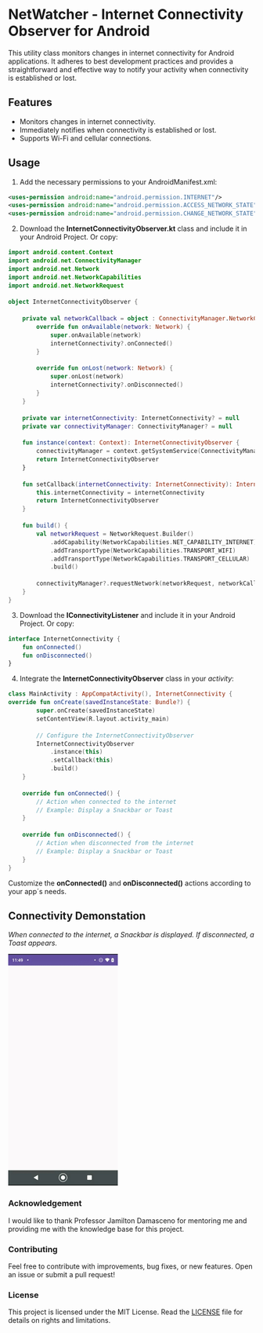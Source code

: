 # NetWatcher - Internet Connectivity Observer for Android
This utility class monitors changes in internet connectivity for Android applications.
It adheres to best development practices and provides a straightforward and effective way to notify your activity when connectivity is established or lost.

## Features

- Monitors changes in internet connectivity. 
- Immediately notifies when connectivity is established or lost.
- Supports Wi-Fi and cellular connections.

## Usage

1. Add the necessary permissions to your AndroidManifest.xml:

```xml
<uses-permission android:name="android.permission.INTERNET"/>
<uses-permission android:name="android.permission.ACCESS_NETWORK_STATE"/>
<uses-permission android:name="android.permission.CHANGE_NETWORK_STATE"/>
```

2. Download the **InternetConnectivityObserver.kt** class and include it in your Android Project. Or copy:

```kotlin
import android.content.Context
import android.net.ConnectivityManager
import android.net.Network
import android.net.NetworkCapabilities
import android.net.NetworkRequest

object InternetConnectivityObserver {

    private val networkCallback = object : ConnectivityManager.NetworkCallback() {
        override fun onAvailable(network: Network) {
            super.onAvailable(network)
            internetConnectivity?.onConnected()
        }
        
        override fun onLost(network: Network) {
            super.onLost(network)
            internetConnectivity?.onDisconnected()
        }
    }

    private var internetConnectivity: InternetConnectivity? = null
    private var connectivityManager: ConnectivityManager? = null

    fun instance(context: Context): InternetConnectivityObserver {
        connectivityManager = context.getSystemService(ConnectivityManager::class.java)
        return InternetConnectivityObserver
    }

    fun setCallback(internetConnectivity: InternetConnectivity): InternetConnectivityObserver {
        this.internetConnectivity = internetConnectivity
        return InternetConnectivityObserver
    }

    fun build() {
        val networkRequest = NetworkRequest.Builder()
            .addCapability(NetworkCapabilities.NET_CAPABILITY_INTERNET)
            .addTransportType(NetworkCapabilities.TRANSPORT_WIFI)
            .addTransportType(NetworkCapabilities.TRANSPORT_CELLULAR)
            .build()

        connectivityManager?.requestNetwork(networkRequest, networkCallback)
    }
}
```

3. Download the **IConnectivityListener** and include it in your Android Project. Or copy:

```kotlin
interface InternetConnectivity {
    fun onConnected()
    fun onDisconnected()
}
```

4. Integrate the **InternetConnectivityObserver** class in your _activity_:
   
```kotlin
class MainActivity : AppCompatActivity(), InternetConnectivity {
override fun onCreate(savedInstanceState: Bundle?) {
        super.onCreate(savedInstanceState)
        setContentView(R.layout.activity_main)

        // Configure the InternetConnectivityObserver
        InternetConnectivityObserver
            .instance(this)
            .setCallback(this)
            .build()
    }

    override fun onConnected() {
        // Action when connected to the internet
        // Example: Display a Snackbar or Toast
    }

    override fun onDisconnected() {
        // Action when disconnected from the internet
        // Example: Display a Snackbar or Toast
    }
}
```
Customize the **onConnected()** and **onDisconnected()** actions according to your app´s needs.

## Connectivity Demonstation
_When connected to the internet, a Snackbar is displayed. If disconnected, a Toast appears._

![Demonstração de Conectividade](https://github.com/AndreaAFonseca/NetWatcher/blob/master/conexaoInternet.gif)

### Acknowledgement
I would like to thank Professor Jamilton Damasceno for mentoring me and providing me with the knowledge base for this project.

### Contributing
Feel free to contribute with improvements, bug fixes, or new features. Open an issue or submit a pull request!

### License
This project is licensed under the MIT License. Read the [LICENSE](https://github.com/AndreaAFonseca/NetWatcher/blob/master/LICENSE) 
file for details on rights and limitations.
